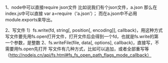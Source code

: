 1、node中可以直接require json文件
比如说我们有个json文件，a.json
那么在index.js中可以直接
var a=require（‘a.json’）；
而在a.json中不必用module.exports来导出。


2、写文件
1）fs.write(fd, string[, position[, encoding]], callback)，用这种方式写文件要先用fs.open打开文件，打开文件后会得到一个fd，也就是fs.write的第一个参数，是整数
2、fs.writeFile(file, data[, options], callback)，直接写，不需要用fs.open先打开
写文件有几种方式，比如可以追加，或者全部重写等（http://nodejs.cn/api/fs.html#fs_fs_open_path_flags_mode_callback）
